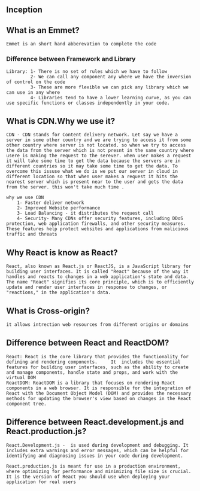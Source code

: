 ## Inception

## What is an Emmet?
    Emmet is an short hand abberevation to complete the code

### Difference between Framework and Library
    Library: 1- There is no set of rules which we have to follow
             2- We can call any component any where we have the inversion of control on the code
             3- These are more flexible we can pick any library which we can use in any where 
             4- Libraries tend to have a lower learning curve, as you can use specific functions or classes independently in your code.

## What is CDN.Why we use it?
    CDN - CDN stands for Content delivery network. Let say we have a server in some other country and we are trying to access it from some other country where server is not located. so when we try to access the data from the server which is not presnt in the same country where usere is making the request to the serever. when user makes a request it will take some time to get the data because the servers are in different countries so it may take some time to get the data. To overcome this issuse what we do is we put our server in cloud in different location so that when user makes a request it hits the nearest server which is present near to the user and gets the data from the server. this won't take much time .

    why we use CDN
        1- Faster deliver network
        2- Improved Website performance
        3- Load Balancing - it distributes the request call
        4- Security- Many CDNs offer security features, including DDoS protection, web application firewalls, and other security measures. These features help protect websites and applications from malicious traffic and threats

## Why React is know as React?
    React, also known as React.js or ReactJS, is a JavaScript library for building user interfaces. It is called "React" because of the way it handles and reacts to changes in a web application's state and data. The name "React" signifies its core principle, which is to efficiently update and render user interfaces in response to changes, or "reactions," in the application's data.

## What is Cross-origin?
    it allows intrection web resources from different origins or domains

## Difference between React and ReactDOM?
    React: React is the core library that provides the functionality for defining and rendering components.     It  includes the essential features for building user interfaces, such as the ability to create and manage components, handle state and props, and work with the virtual DOM
    ReactDOM: ReactDOM is a library that focuses on rendering React components in a web browser. It is responsible for the integration of React with the Document Object Model (DOM) and provides the necessary methods for updating the browser's view based on changes in the React component tree.

## Difference between React.development.js and React.production.js?
    React.Development.js -  is used during development and debugging. It includes extra warnings and error messages, which can be helpful for identifying and diagnosing issues in your code during development.
    
    React.production.js is meant for use in a production environment, where optimizing for performance and minimizing file size is crucial. It is the version of React you should use when deploying your application for real users